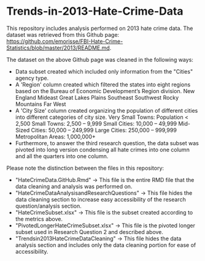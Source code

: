 # Trends-in-2013-Hate-Crime-Data
This repository includes analysis performed on 2013 hate crime data. The dataset was retrieved from this Github page: https://github.com/emorisse/FBI-Hate-Crime-Statistics/blob/master/2013/README.md. 

The dataset on the above Github page was cleaned in the following ways: 
- Data subset created which included only information from the "Cities" agency type.
- A 'Region' column created which filtered the states into eight regions based on the Bureau of Economic Development’s Region division. 
New England
Mideast
Great Lakes
Plains 
Southeast
Southwest 
Rocky Mountains 
Far West
- A 'City Size' column created organizing the population of different cities into different categories of city size. 
Very Small Towns: Population < 2,500
Small Towns: 2,500 – 9,999
Small Cities: 10,000 – 49,999
Mid-Sized Cities: 50,000 – 249,999
Large Cities: 250,000 – 999,999
Metropolitan Areas: 1,000,000+
- Furthermore, to answer the third research question, the data subset was pivoted into long version condensing all hate crimes into one column and all the quarters into one column.

Please note the distinction between the files in this repository: 
- "HateCrimeData.GitHub.Rmd" -> This file is the entire RMD file that the data cleaning and analysis was performed on.
- "HateCrimeDataAnalysisandResearchQuestions" -> This file hides the data cleaning section to increase easy accessibility of the research question/analysis section.
- "HateCrimeSubset.xlsx" -> This file is the subset created according to the metrics above.
- "PivotedLongerHateCrimeSubset.xlsx" -> This file is the pivoted longer subset used in Research Question 2 and described above.
- "Trendsin2013HateCrimeDataCleaning" -> This file hides the data analysis section and includes only the data cleaning portion for ease of accessibility. 


